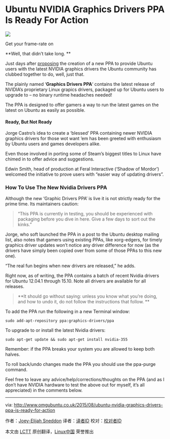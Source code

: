 Ubuntu NVIDIA Graphics Drivers PPA Is Ready For Action
================================================================================
![](http://www.omgubuntu.co.uk/wp-content/uploads/2015/08/Screen-Shot-2015-08-12-at-14.19.42.png)

Get your frame-rate on

**Well, that didn’t take long. **

Just days after [proposing][1] the creation of a new PPA to provide Ubuntu users with the latest NVIDIA graphics drivers the Ubuntu community has clubbed together to do, well, just that.

The plainly named ‘**Graphics Drivers PPA**‘ contains the latest release of NVIDIA’s proprietary Linux grapics drivers, packaged up for Ubuntu users to upgrade to – no binary runtime headaches needed!

The PPA is designed to offer gamers a way to run the latest games on the latest on Ubuntu as easily as possible.

#### Ready, But Not Ready ####

Jorge Castro’s idea to create a ‘blessed’ PPA containing newer NVIDIA graphics drivers for those wot want ’em has been greeted with enthusiasm by Ubuntu users and games developers alike.

Even those involved in porting some of Steam’s biggest titles to Linux have chimed in to offer advice and suggestions.

Edwin Smith, head of production at Feral Interactive (‘Shadow of Mordor’) welcomed the initiative to prove users with “easier way of updating drivers”.

### How To Use The New Nvidia Drivers PPA ###

Although the new ‘Graphic Drivers PPA’ is live it is not strictly ready for the prime time. Its maintainers caution:

> “This PPA is currently in testing, you should be experienced with packaging before you dive in here. Give a few days to sort out the kinks.”

Jorge, who soft launched the PPA in a post to the Ubuntu desktop mailing list, also notes that gamers using existing PPAs, like xorg-edgers, for timely graphics driver updates won’t notice any driver difference for now (as the drivers have simply been copied over from some of those PPAs to this new one).

“The real fun begins when new drivers are released,” he adds.

Right now, as of writing, the PPA contains a batch of recent Nvidia drivers for Ubuntu 12.04.1 through 15.10. Note all drivers are available for all releases.

> **It should go without saying: unless you know what you’re doing, and how to undo it, do not follow the instructions that follow. **

To add the PPA run the following in a new Terminal window:

    sudo add-apt-repository ppa:graphics-drivers/ppa

To upgrade to or install the latest Nvidia drivers:

    sudo apt-get update && sudo apt-get install nvidia-355

Remember: if the PPA breaks your system you are allowed to keep both halves.

To roll back/undo changes made the PPA you should use the ppa-purge command.

Feel free to leave any advice/help/corrections/thoughts on the PPA (and as I don’t have NVIDIA hardware to test the above out for myself, it’s all appreciated) in the comments below.

--------------------------------------------------------------------------------

via: http://www.omgubuntu.co.uk/2015/08/ubuntu-nvidia-graphics-drivers-ppa-is-ready-for-action

作者：[Joey-Elijah Sneddon][a]
译者：[译者ID](https://github.com/译者ID)
校对：[校对者ID](https://github.com/校对者ID)

本文由 [LCTT](https://github.com/LCTT/TranslateProject) 原创翻译，[Linux中国](http://linux.cn/) 荣誉推出

[a]:https://plus.google.com/117485690627814051450/?rel=author
[1]:http://www.omgubuntu.co.uk/2015/08/ubuntu-easy-install-latest-nvidia-linux-drivers